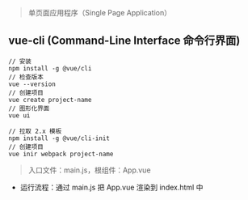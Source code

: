 > 单页面应用程序（Single Page Application）

## vue-cli (Command-Line Interface 命令行界面)

```shell
// 安装
npm install -g @vue/cli
// 检查版本
vue --version
// 创建项目
vue create project-name
// 图形化界面
vue ui

// 拉取 2.x 模板
npm install -g @vue/cli-init
// 创建项目
vue inir webpack project-name
```

> 入口文件：main.js，根组件：App.vue

- 运行流程：通过 main.js 把 App.vue 渲染到 index.html 中


